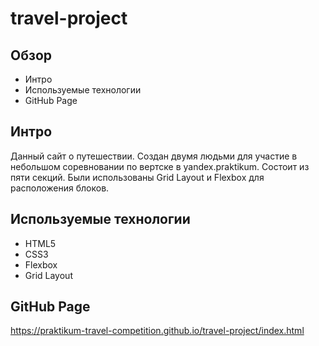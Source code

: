 # travel-project

## Обзор
* Интро
* Используемые технологии
* GitHub Page

## Интро
Данный сайт о путешествии. Создан двумя людьми для участие в небольшом соревновании по вертске в yandex.praktikum. Состоит из пяти секций. Были использованы Grid Layout и Flexbox для расположения блоков.

## Используемые технологии
* HTML5
* CSS3
* Flexbox
* Grid Layout

## GitHub Page

https://praktikum-travel-competition.github.io/travel-project/index.html
